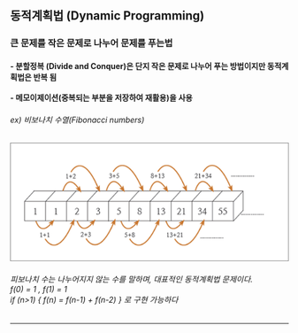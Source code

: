 <h2> 동적계획법 (Dynamic Programming)</h2>
<h3> 큰 문제를 작은 문제로 나누어 문제를 푸는법</h3>
<h4> - 분할정복 (Divide and Conquer)은 단지 작은 문제로 나누어 푸는 방법이지만 동적계획법은 반복 됨
<br><br> - 메모이제이션(중복되는 부분을 저장하여 재활용)을 사용</h4>     
<h6>ex) 비보나치 수열(Fibonacci numbers)</h6>     
<img src="https://github.com/kimTH65/cs/blob/main/img/fibonacci.png">
<h6>피보나치 수는 나누어지지 않는 수를 말하며, 대표적인 동적계획법 문제이다.<br>
f(0) = 1 , f(1) = 1 <br>
if (n>1) { f(n) = f(n-1) + f(n-2) } 로 구현 가능하다
</h6>    
<hr>
